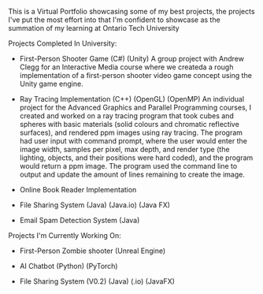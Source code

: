 This is a Virtual Portfolio showcasing some of my best projects, the projects I've put the most effort into that I'm confident to showcase as the summation of my learning at Ontario Tech University

Projects Completed In University:
- First-Person Shooter Game (C#) (Unity)
  A group project with Andrew Clegg for an Interactive Media course where we createda a rough implementation of a first-person shooter video game concept using the Unity game engine.
  
- Ray Tracing Implementation (C++) (OpenGL) (OpenMP)
  An individual project for the Advanced Graphics and Parallel Programming courses, I created and worked on a ray tracing program that took cubes and spheres with basic materials (solid colours and chromatic reflective surfaces), and rendered ppm images using ray tracing. The program had user input with command prompt, where the user would enter the image width, samples per pixel, max depth, and render type (the lighting, objects, and their positions were hard coded), and the program would return a ppm image. The program used the command line to output and update the amount of lines remaining to create the image.

- Online Book Reader Implementation

- File Sharing System (Java) (Java.io) (Java FX)

- Email Spam Detection System (Java)

Projects I'm Currently Working On:
- First-Person Zombie shooter (Unreal Engine)

- AI Chatbot (Python) (PyTorch)

- File Sharing System (V0.2) (Java) (.io) (JavaFX)
